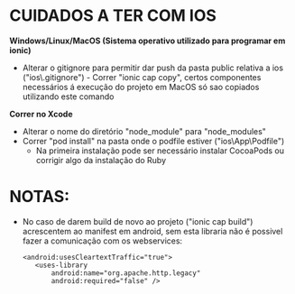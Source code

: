 # CUIDADOS A TER COM IOS 
   **Windows/Linux/MacOS (Sistema operativo utilizado para programar em ionic)**
   - Alterar o gitignore para permitir dar push da pasta public relativa a ios ("ios\\.gitignore")
    - Correr "ionic cap copy", certos componentes necessários á execução do projeto em MacOS só sao copiados utilizando este comando

**Correr no Xcode**
- Alterar o nome do diretório "node_module" para "node_modules"
 - Correr "pod install" na pasta onde o podfile estiver ("ios\App\Podfile")
	  - Na primeira instalação pode ser necessário instalar CocoaPods ou corrigir algo da instalação do Ruby    

# NOTAS:
  - No caso de darem build de novo ao projeto ("ionic cap build") acrescentem ao manifest em android, sem esta libraria não é possivel fazer a comunicação com os webservices:
     ``` 
     <android:usesCleartextTraffic="true"> 
        <uses-library
	        android:name="org.apache.http.legacy"
            android:required="false" />     
 
